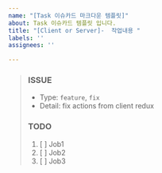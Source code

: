 ```yaml
---
name: "[Task 이슈카드 마크다운 템플릿]"
about: Task 이슈카드 템플릿 입니다.
title: "[Client or Server]-  작업내용 "
labels: ''
assignees: ''

---
```


> ### ISSUE
> * Type: `feature`, `fix`
> * Detail: fix actions from client redux
> 
> ### TODO
> 1. [ ]  Job1
> 2. [ ]  Job2
> 3. [ ]  Job3
>
